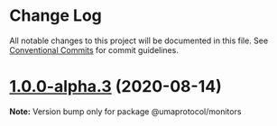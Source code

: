 # Change Log

All notable changes to this project will be documented in this file.
See [Conventional Commits](https://conventionalcommits.org) for commit guidelines.

# [1.0.0-alpha.3](https://github.com/UMAprotocol/protocol/compare/@umaprotocol/monitors@1.0.0-alpha.2...@umaprotocol/monitors@1.0.0-alpha.3) (2020-08-14)

**Note:** Version bump only for package @umaprotocol/monitors
